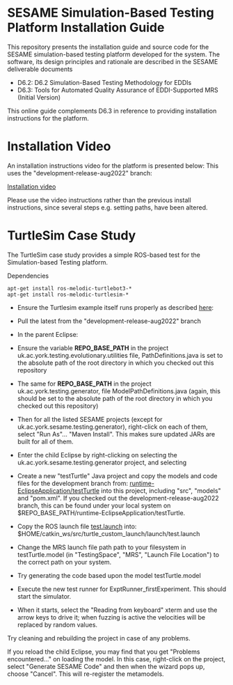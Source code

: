 # SESAME Simulation-Based Testing Platform Installation Guide

This repository presents the installation guide and source code for
the SESAME simulation-based testing platform developed for the system.
The software, its design principles and rationale are described in the
SESAME deliverable documents 

- D6.2: D6.2 Simulation-Based Testing Methodology for EDDIs
- D6.3: Tools for Automated Quality Assurance of EDDI-Supported MRS (Initial Version)

This online guide complements D6.3 in reference to providing
installation instructions for the platform.

# Installation Video

An installation instructions video for the platform is presented below:
This uses the "development-release-aug2022" branch:

[Installation video](https://drive.google.com/file/d/1O_F2LPpgkkYIkHfmnHXhXkFeUero5v6l/view?usp=sharing)

Please use the video instructions rather than the previous install
instructions, since several steps e.g. setting paths, have been
altered.

# TurtleSim Case Study

The TurtleSim case study provides a simple ROS-based test for the
Simulation-based Testing platform.

Dependencies

```
apt-get install ros-melodic-turtlebot3-*
apt-get install ros-melodic-turtlesim-*
```

- Ensure the Turtlesim example itself runs properly as described
  [here](http://wiki.ros.org/turtlesim):

- Pull the latest from the "development-release-aug2022" branch

- In the parent Eclipse:

- Ensure the variable **REPO_BASE_PATH** in the project
uk.ac.york.testing.evolutionary.utilities file, PathDefinitions.java
is set to the absolute path of the root directory in which you checked
out this repository

- The same for **REPO_BASE_PATH** in the project
uk.ac.york.testing.generator, file ModelPathDefinitions.java (again,
this should be set to the absolute path of the root directory in which
you checked out this repository)

- Then for all the listed SESAME projects (except for
uk.ac.york.sesame.testing.generator), right-click on each of them,
select "Run As"... "Maven Install". This makes sure updated JARs are
built for all of them.

- Enter the child Eclipse by right-clicking on selecting the
uk.ac.york.sesame.testing.generator project, and selecting

- Create a new "testTurtle" Java project and copy the models and code
files for the development branch from:
[runtime-EclipseApplication/testTurtle](https://github.com/sesame-project/simulationBasedTesting/tree/development-release-aug2022/runtime-EclipseApplication/testTurtle)
into this project, including "src", "models" and "pom.xml". If you
checked out the development-release-aug2022 branch, this can be found
under your local system on
$REPO_BASE_PATH/runtime-EclipseApplication/testTurtle.

- Copy the ROS launch file
[test.launch](https://github.com/sesame-project/simulationBasedTesting/blob/development-release-aug2022/temp-launch-scripts/launch-scripts/test.launch)
into: $HOME/catkin_ws/src/turtle_custom_launch/launch/test.launch

- Change the MRS launch file path path to your filesystem in
testTurtle.model (in "TestingSpace", "MRS", "Launch File Location") to
the correct path on your system.

- Try generating the code based upon the model testTurtle.model

- Execute the new test runner for ExptRunner_firstExperiment.  This
should start the simulator.

- When it starts, select the "Reading from keyboard" xterm and
use the arrow keys to drive it; when fuzzing is active the
velocities will be replaced by random values.

Try cleaning and rebuilding the project in case of any problems.

If you reload the child Eclipse, you may find that you get "Problems
encountered..." on loading the model. In this case, right-click on the
project, select "Generate SESAME Code" and then when the wizard
pops up, choose "Cancel". This will re-register the metamodels.